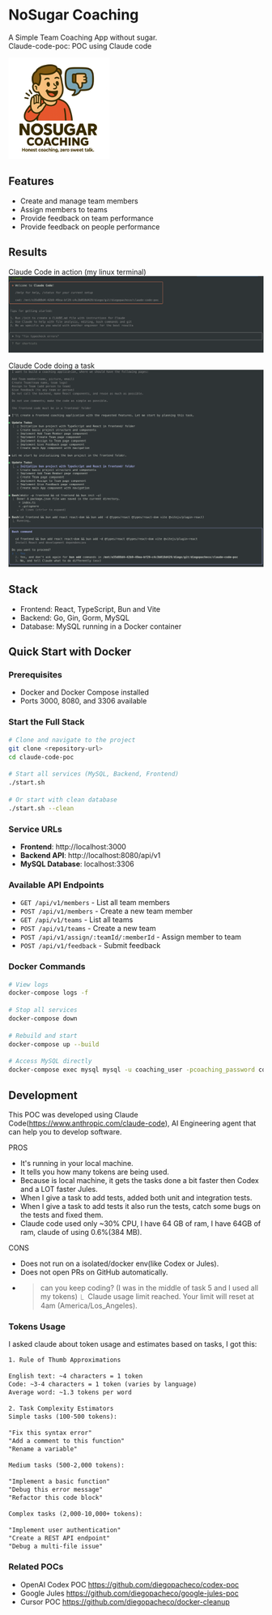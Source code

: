 # NoSugar Coaching

A Simple Team Coaching App without sugar. <br/>
Claude-code-poc: POC using Claude code

<img src="logo-app.png" width="200" />

## Features

* Create and manage team members
* Assign members to teams
* Provide feedback on team performance
* Provide feedback on people performance

## Results

Claude Code in action (my linux terminal)<br/>
<img src="results/claude-code-1.png" width="600" />

Claude Code doing a task <br/>
<img src="results/claude-code-2.png" width="600" />

## Stack

* Frontend: React, TypeScript, Bun and Vite
* Backend: Go, Gin, Gorm, MySQL
* Database: MySQL running in a Docker container

## Quick Start with Docker

### Prerequisites
- Docker and Docker Compose installed
- Ports 3000, 8080, and 3306 available

### Start the Full Stack
```bash
# Clone and navigate to the project
git clone <repository-url>
cd claude-code-poc

# Start all services (MySQL, Backend, Frontend)
./start.sh

# Or start with clean database
./start.sh --clean
```

### Service URLs
- **Frontend**: http://localhost:3000
- **Backend API**: http://localhost:8080/api/v1
- **MySQL Database**: localhost:3306

### Available API Endpoints
- `GET /api/v1/members` - List all team members
- `POST /api/v1/members` - Create a new team member
- `GET /api/v1/teams` - List all teams
- `POST /api/v1/teams` - Create a new team
- `POST /api/v1/assign/:teamId/:memberId` - Assign member to team
- `POST /api/v1/feedback` - Submit feedback

### Docker Commands
```bash
# View logs
docker-compose logs -f

# Stop all services
docker-compose down

# Rebuild and start
docker-compose up --build

# Access MySQL directly
docker-compose exec mysql mysql -u coaching_user -pcoaching_password coaching_app
```

## Development

This POC was developed using Claude Code(https://www.anthropic.com/claude-code), AI Engineering agent that can help you to develop software. <br/>

PROS

* It's running in your local machine.
* It tells you how many tokens are being used.
* Because is local machine, it gets the tasks done a bit faster then Codex and a LOT faster Jules.
* When I give a task to add tests, added both unit and integration tests.
* When I give a task to add tests it also run the tests, catch some bugs on the tests and fixed them.
* Claude code used only ~30% CPU, I have 64 GB of ram, I have 64GB of ram, claude of using 0.6%(384 MB).

CONS

* Does not run on a isolated/docker env(like Codex or Jules).
* Does not open PRs on GitHub automatically.
* > can you keep coding? (I was in the middle of task 5 and I used all my tokens)
  ⎿  Claude usage limit reached. Your limit will reset at 4am (America/Los_Angeles).


### Tokens Usage

I asked claude about token usage and estimates based on tasks, I got this:

```
1. Rule of Thumb Approximations

English text: ~4 characters = 1 token
Code: ~3-4 characters = 1 token (varies by language)
Average word: ~1.3 tokens per word

2. Task Complexity Estimators
Simple tasks (100-500 tokens):

"Fix this syntax error"
"Add a comment to this function"
"Rename a variable"

Medium tasks (500-2,000 tokens):

"Implement a basic function"
"Debug this error message"
"Refactor this code block"

Complex tasks (2,000-10,000+ tokens):

"Implement user authentication"
"Create a REST API endpoint"
"Debug a multi-file issue"
```

### Related POCs

* OpenAI Codex POC https://github.com/diegopacheco/codex-poc
* Google Jules https://github.com/diegopacheco/google-jules-poc
* Cursor POC https://github.com/diegopacheco/docker-cleanup
